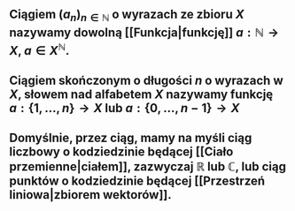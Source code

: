 ## **Ciągiem** $(a_n)_{n\in\mathbb{N}}$ o wyrazach ze zbioru $X$ nazywamy dowolną [[Funkcja|funkcję]] $a:\mathbb{N}\to{X}$, $a\in{X^\mathbb{N}}$. 
## **Ciągiem skończonym o długości $n$ o wyrazach  w $X$**, **słowem nad alfabetem $X$** nazywamy funkcję $a:\{1,...,n\}\to{}X$ lub $a:\{0,...,n-1\}\to{}X$ 
## Domyślnie, przez ciąg, mamy na myśli **ciąg liczbowy** o kodziedzinie będącej [[Ciało przemienne|ciałem]], zazwyczaj $\mathbb{R}$ lub $\mathbb{C}$, lub **ciąg punktów** o kodziedzinie będącej [[Przestrzeń liniowa|zbiorem wektorów]].